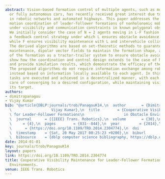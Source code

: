 ```yaml
---
abstract: Vision-based formation control of multiple agents, such as mobile robots
  or fully autonomous cars, has recently received great interest due to its application
  in robotic networks and automated highways. This paper addresses the cooperative
  motion coordination of leader-follower formations of nonholonomic mobile robots,
  under visibility and communication constraints in known polygonal obstacle environments.
  We initially consider the case of N = 2 agents moving in L-F fashion and propose
  a feedback control strategy under which L ensures obstacle avoidance for both robots,
  while F ensures visibility maintenance with L and intervehicle collision avoidance.
  The derived algorithms are based on set-theoretic methods to guarantee visibility
  maintenance, dipolar vector fields to maintain the formation shape, and the consideration
  of the formation as a tractor-trailer system to ensure obstacle avoidance. We furthermore
  show how the coordination and control design extends to the case of N > 2 agents,
  and provide simulation results, which demonstrate the efficacy of the control solutions.
  The proposed algorithms do not require information exchange among robots, but are
  instead based on information locally available to each agent. In this way, the desired
  tasks are executed and achieved in a decentralized manner, with each robot taking
  care of converging to a desired configuration, while maintaining visibility with
  its target.
authors:
- dimitrapanagou
- Vijay Kumar
bib: "@article{DBLP:journals/trob/PanagouK14,\n  author       = {Dimitra Panagou and\n\
  \                  Vijay Kumar},\n  title        = {Cooperative Visibility Maintenance\
  \ for Leader-Follower Formations\n                  in Obstacle Environments},\n\
  \  journal      = {{IEEE} Trans. Robotics},\n  volume       = {30},\n  number  \
  \     = {4},\n  pages        = {831--844},\n  year         = {2014},\n  url    \
  \      = {https://doi.org/10.1109/TRO.2014.2304774},\n  doi          = {10.1109/TRO.2014.2304774},\n\
  \  timestamp    = {Sat, 20 May 2017 00:25:23 +0200},\n  biburl       = {https://dblp.org/rec/journals/trob/PanagouK14.bib},\n\
  \  bibsource    = {dblp computer science bibliography, https://dblp.org}\n}"
date: 2014-01-01
key: journals/trob/PanagouK14
layout: papers
link: https://doi.org/10.1109/TRO.2014.2304774
title: Cooperative Visibility Maintenance for Leader-Follower Formations in Obstacle
  Environments.
venue: IEEE Trans. Robotics
---
```

